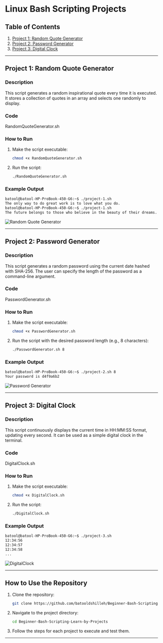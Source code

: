 
# Linux Bash Scripting Projects

## Table of Contents

1. [Project 1: Random Quote Generator](#project-1-random-quote-generator)
2. [Project 2: Password Generator](#project-2-password-generator)
3. [Project 3: Digital Clock](#project-3-digital-clock)

---

## Project 1: Random Quote Generator

### Description
This script generates a random inspirational quote every time it is executed. It stores a collection of quotes in an array and selects one randomly to display.

### Code
RandomQuoteGenerator.sh


### How to Run
1. Make the script executable:
   ```bash
   chmod +x RandomQuoteGenerator.sh
   ```

2. Run the script:
   ```bash
   ./RandomQuoteGenerator.sh
   ```

### Example Output
```bash
batool@batool-HP-ProBook-450-G6:~$ ./project-1.sh
The only way to do great work is to love what you do.
batool@batool-HP-ProBook-450-G6:~$ ./project-1.sh
The future belongs to those who believe in the beauty of their dreams.
```
![Random Quote Generator](https://github.com/user-attachments/assets/d3b4ead9-3288-4aaf-93f7-943b58bc7153)

---

## Project 2: Password Generator

### Description
This script generates a random password using the current date hashed with SHA-256. The user can specify the length of the password as a command-line argument.

### Code
PasswordGenerator.sh

### How to Run
1. Make the script executable:
   ```bash
   chmod +x PasswordGenerator.sh
   ```
2. Run the script with the desired password length (e.g., 8 characters):
   ```bash
   ./PasswordGenerator.sh 8
   ```

### Example Output
```bash
batool@batool-HP-ProBook-450-G6:~$ ./project-2.sh 8
Your password is d4f9a6b2
```
![Password Generator](https://github.com/user-attachments/assets/d38cb4c7-b1cf-416b-a332-1ed4f3eb01f1)

---
## Project 3: Digital Clock

### Description
This script continuously displays the current time in HH:MM:SS format, updating every second. It can be used as a simple digital clock in the terminal.

### Code
DigitalClock.sh

### How to Run
1. Make the script executable:
   ```bash
   chmod +x DigitalClock.sh
   ```
2. Run the script:
   ```bash
   ./DigitalClock.sh
   ```

### Example Output
```bash
batool@batool-HP-ProBook-450-G6:~$ ./project-3.sh
12:34:56
12:34:57
12:34:58
...
```
![DigitalClock](https://github.com/user-attachments/assets/28b733dc-3797-483d-802e-7ad096dbed23)

---

## How to Use the Repository

1. Clone the repository:
   ```bash
   git clone https://github.com/batooldshilleh/Beginner-Bash-Scripting-Learn-by-Projects.git
   ```

2. Navigate to the project directory:
   ```bash
   cd Beginner-Bash-Scripting-Learn-by-Projects
   ```

3. Follow the steps for each project to execute and test them.

---
